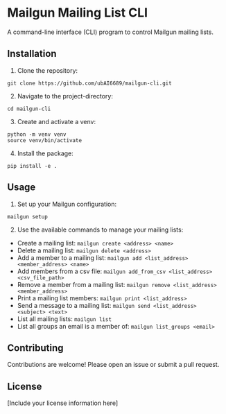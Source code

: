 # Mailgun Mailing List CLI

A command-line interface (CLI) program to control Mailgun mailing lists.

## Installation

1. Clone the repository:
```
git clone https://github.com/ubAI6689/mailgun-cli.git
```
2. Navigate to the project-directory:
```
cd mailgun-cli
```
3. Create and activate a venv:
```
python -m venv venv
source venv/bin/activate
```
4. Install the package:
```
pip install -e .
```

## Usage

1. Set up your Mailgun configuration:
```
mailgun setup
```
2. Use the available commands to manage your mailing lists:
- Create a mailing list: `mailgun create <address> <name>`
- Delete a mailing list: `mailgun delete <address>`
- Add a member to a mailing list: `mailgun add <list_address> <member_address> <name>`
- Add members from a csv file: `mailgun add_from_csv <list_address> <csv_file_path>`
- Remove a member from a mailing list: `mailgun remove <list_address> <member_address>`
- Print a mailing list members: `mailgun print <list_address>`
- Send a message to a mailing list: `mailgun send <list_address> <subject> <text>`
- List all mailing lists: `mailgun list`
- List all groups an email is a member of: `mailgun list_groups <email>`

## Contributing

Contributions are welcome! Please open an issue or submit a pull request.

## License

[Include your license information here]